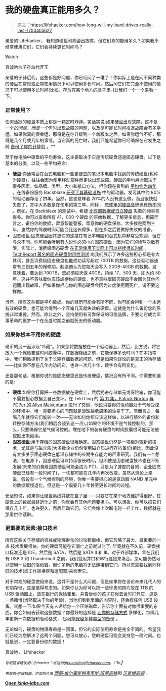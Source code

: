 # 我的硬盘真正能用多久？

> 原文：<https://lifehacker.com/how-long-will-my-hard-drives-really-last-1700405627>

亲爱的 Lifehacker，
我知道硬盘可能会出故障，但它们真的能用多久？如果我不经常使用它们，它们会持续更长时间吗？

Watch

真诚地为子孙后代开车

亲爱的子孙后代，这些都是好问题，你已经问了一堆了！你实际上是在问不同种类的硬盘在常规或正常使用情况下可以使用多长时间，然后问它们在完全不使用的情况下可以使用多长时间(比如，存放在某个地方的盒子里。)让我们一个一个来看一下。

### 正常使用下

任何活跃的硬盘本质上都是一颗定时炸弹。实话实说:如果硬盘出现故障，这不是一个*的问题，而是一个*何时出现故障的问题，以及尽可能长时间推迟故障会有多幸运。如果你真的很幸运，那将是在你升级到一个新版本之后。如果你运气不好，那将是几个月或几年的事情，当它真的死亡时，我们只能希望你已经确保在它发生之前 [备份了你的计算机](https://lifehacker.com/theres-no-excuse-for-not-backing-up-your-computer-do-1547987206) 。**

至于你电脑中硬盘的平均寿命，这主要取决于它是传统硬盘还是固态硬盘。以下是基本的分类，以及一些平均寿命:

*   **硬盘**:你通常会在台式电脑和一些更便宜的笔记本电脑中找到的传统硬盘(也称为硬盘)，往往会因为使用移动部件而更快出现故障。硬盘的平均寿命取决于很多因素，如品牌、类型、大小和接口方法，但你现在看到的 [平均约为四年](http://lifehacker.com/how-long-your-hard-drive-is-likely-to-last-1462918832) 。在线备份服务 Backblaze [研究了其基础设施](http://blog.backblaze.com/2013/11/12/how-long-do-disk-drives-last/) 中的驱动器，发现其中约 80%的驱动器存活了四年。当然，这也意味着 20%的人没有这么做，而且很快就失败了，其中大多数是在使用的第三年。同样， [您使用的硬盘品牌也有所不同](http://lifehacker.com/the-most-and-least-reliable-hard-drive-brands-1505797966) 。例如，在 Backblaze 的测试中，希捷 [比西部数据或日立硬盘](http://blog.backblaze.com/2014/01/21/what-hard-drive-should-i-buy/) 失败的频率高得多。你可以查看所有 41，000 个硬盘 的原始数据，了解更多信息，但简而言之，备份你的数据，留意智能警报，留意你的硬盘保修。大多数是两到三年，虽然你的驾驶时间可能会比这长得多，但在那之后要做好失败的准备。
*   固态硬盘:固态硬盘因其更快的速度在笔记本电脑和台式机中非常受欢迎，但它与众不同。你可能会听到有人说你必须小心固态硬盘，因为它们的读写次数有限。实际上，消费级固态硬盘 [在正常使用下实际上可以持续很长时间](http://arstechnica.com/gadgets/2014/06/17/consumer-grade-ssds-actually-last-a-hell-of-a-long-time/) 。 [TechReport 著名的固态硬盘耐用性测试](http://techreport.com/review/27909/the-ssd-endurance-experiment-theyre-all-dead) 向我们展示了许多这些担心都是夸大其词，甚至消费级固态硬盘也能成功读写超过 700TB 的数据。这些驱动器通常有三到五年的保修期，制造商认为您每天会写入 20GB-40GB 的数据。这意味着，要达到 700TB，您必须每天做 40GB，持续 17，500 天，即大约 50 年。这并不意味着你应该虐待你的硬盘，也不意味着固态硬盘不会因为其他问题而出现故障，但如果你担心你的固态硬盘会因为过度使用而死亡，请不要这样做。

当然，所有这些都是平均数据。你的经历可能会有所不同，你可能会得到一个永远有效的硬盘，也可能会得到一个开箱几天就失效的硬盘。这就是为什么备份您的系统非常重要。然而，除此之外，坚持使用有可靠保证的可信品牌，不要让它成为军事革命的噩梦一个在全盛时期之前就死去的驱动器。

### 如果你根本不用你的硬盘

硬币的另一面涉及“冷藏”。如果您将数据放在一个驱动器上，然后，比方说，将它放入一个保险箱或时间胶囊中，在数据降级之前，它能保存多长时间？在本指南中，我们稍微提到了关于长期存储数据的问题，但是如果你谈论的是真正的冷存储——比如你不想在几年内访问它，也许一次几十年，数字会有所变化。

还是那句话，根据你说的是固态硬盘还是传统硬盘，情况会有所不同。你需要知道的是:

*   **硬盘**:如果你打算把一些数据放在硬盘上，然后扔进存储单元或保险箱，你可能不需要担心数据会自己变坏。在 TekThing 的 [第 11 集，Patrick Norton](https://www.youtube.com/watch?v=GeUWmjFtYa0) [与](https://twitter.com/patricknorton/status/577593194352766976) [PCPer 的 Allyn Malventano](https://twitter.com/patricknorton/status/577593194352766976) 进行了交谈，他说只要你的驱动器处于气候受控的环境中，唯一需要担心的问题就是滚珠轴承周围的油变干了。简而言之，每隔几年就将它们旋转一次——无论如何你都应该这样做，以进行额外的备份和转换存储方法(我们稍后会谈到这一点)。)如果你的环境不是气候控制的，那么...只要确保它是气候可控的。埋在地下的装有硬盘的时间胶囊很可能无法被挖掘出来阅读。
*   **固态硬盘**:用于存档的固态硬盘很难确定。固态硬盘仍然是一项相对较新的技术，尤其是与磁介质(大多数企业仍然使用磁介质进行存档备份)相比，因此没有太多关于固态硬盘在低温存储中的长期生存能力的严肃研究。我们有一个想法，在电源下，固态硬盘可以持续很长时间，但即使是固态硬盘技术也在不断发展(未来的消费级固态硬盘可能会成为 PCI，只是为了速度的目的，企业固态硬盘已经有一段时间了)，一切都可能在几年内再次改变。虽然从理论上来说，假设有一个气候控制的环境，你唯一需要担心的是驱动器 NAND 单元中的数据缓慢退化，但这是一个需要几十年甚至更长时间的过程。

长话短说，如果你让硬盘离线并放在盒子里——只要它在某个地方维护得很好，在硬盘上的数据最终退化之前，你就会有其他问题要担心。可以想象，你可以把它们保存几十年，也许更久，然后启动它们，它们会像上次断电时一样工作，数据就在那里供你读取。

### 更重要的因素:接口技术

所有这些关于存储的机械或物理寿命的讨论都很棒，但它忽略了最大、最重要的一点:技术发展很快，你的硬盘可能在它消亡之前就过时了..毕竟就在不久前，硬盘接口标准还是 IDE，然后是 SATA，然后是 SATA II 和 III。对于外部媒体，早在我们有 USB 3 和 Thunderbolt 之前，我们就用并口和串行连接来凑合。您可能仍然可以使用一些旧的驱动器，但许多新的电脑将无法连接到它们，所以您需要找到同样旧的技术(或工作转换器和适配器)来检索它。

对于常规的硬盘使用来说，这并不是什么大问题，但是如果你在谈论未来几代人的长期存储，这是值得考虑的。如果你认为你可以把一些珍贵的照片放在 1TB 的 USB 驱动器上，放在银行的保险箱里，并告诉你的孩子在你去世时打开它，这是一场赌博(当然取决于你的年龄)，当他们看到里面的内容时，还会有任何 USB 设备。试想一下:如果今天有人递给你一个压缩磁盘，告诉你上面有对你很重要的东西，你会如何去获取这些数据？你最好的选择是 [让你的存储方式](https://lifehacker.com/what-s-the-best-way-to-back-up-my-data-for-the-long-hau-5904275) 多样化，每隔几年更新一次数据和驱动格式， [尽可能保留多种类型的备份](https://lifehacker.com/why-you-should-always-have-more-than-one-backup-5961216) 。

无论如何，硬盘的物理寿命是一回事，但它的实际使用寿命是完全不同的。希望我们已经为您解决了这两个问题，您可以放心，您的硬盘可能会支持您一段时间。也就是说，一定要备份你的数据！

真诚地，
Lifehacker

*<small>有问题或建议问 Lifehacker？发送给</small>*[*<small>tips+asklh@lifehacker.com</small>*](mailto:tips+asklh@lifehacker.com)*<small>。</small>T15】*

*<small>布莱恩·哈根插画。附加照片由</small>* [*西蒙·维尔霍斯特*](https://www.flickr.com/photos/descilla/3376210849/)*[*克里斯·班尼斯特*](https://www.flickr.com/photos/moodog/504456253/)**和* [*沃克博斯顿*](https://www.flickr.com/photos/walkn/7828433478/) *。***

**[Open *kinja-labs.com*](http://kinja-labs.com/related-widget/?posts=5951822,5932009,5787572&title=Recommended%20Stories)**